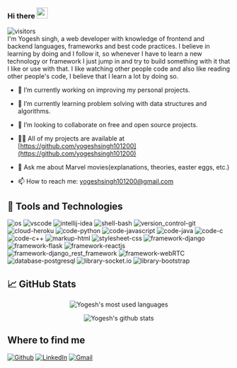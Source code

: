 ### Hi there <img src="https://media.giphy.com/media/hvRJCLFzcasrR4ia7z/giphy.gif" width="25px">
![visitors](https://komarev.com/ghpvc/?username=yogeshsingh101200)
<br/>
I'm Yogesh singh, a web developer with knowledge of frontend and backend languages, frameworks and best code practices. I believe in learning by doing and I follow it, so whenever I have to learn a new technology or framework I just jump in and try to build something with it that I like or use with that. I like watching other people code and also like reading other people's code, I believe that I learn a lot by doing so.

- 🔭 I’m currently working on improving my personal projects.

- 🌱 I’m currently learning problem solving with data structures and algorithms.

- 👯 I’m looking to collaborate on free and open source projects.

- 👨‍💻 All of my projects are available at [https://github.com/yogeshsingh101200](https://github.com/yogeshsingh101200)

- 💬 Ask me about Marvel movies(explanations, theories, easter eggs, etc.)

- 📫 How to reach me: [yogeshsingh101200@gmail.com](mailto:yogeshsingh101200@gmail.com)

## &#128295; Tools and Technologies
<p>
  <img alt="os" src="https://img.shields.io/badge/os-linux-blue?logo=linux&logoColor=white" />
  <img alt="vscode" src="https://img.shields.io/badge/editor-vscode-blue?logo=visual-studio-code&logoColor=white" />
  <img alt="intellij-idea" src="https://img.shields.io/badge/ide-IntelliJ_IDEA-blue?logo=intellij-idea&logoColor=white" />
  <img alt="shell-bash" src="https://img.shields.io/badge/shell-bash-blue?logo=gnu-bash&logoColor=white" />
  <img alt="version_control-git" src="https://img.shields.io/badge/version_control-git-blue?logo=git&logoColor=white" />
  <img alt="cloud-heroku" src="https://img.shields.io/badge/cloud-heroku-blue?logo=heroku&logoColor=white" />
  <img alt="code-python" src="https://img.shields.io/badge/code-python-blue?logo=python&logoColor=white" />
  <img alt="code-javascript" src="https://img.shields.io/badge/code-javascript-blue?logo=javascript&logoColor=white" />
  <img alt="code-java" src="https://img.shields.io/badge/code-java-blue?logo=java&logoColor=white" />
  <img alt="code-c" src="https://img.shields.io/badge/code-c-blue?logo=c&logoColor=white" />
  <img alt="code-c++" src="https://img.shields.io/badge/code-c%2B%2B-blue?logo=c%2B%2B&logoColor=white" />
  <img alt="markup-html" src="https://img.shields.io/badge/markup-html5-blue?logo=html5&logoColor=white" />
  <img alt="stylesheet-css" src="https://img.shields.io/badge/stylesheet-css3-blue?logo=css3&logoColor=white" />
  <img alt="framework-django" src="https://img.shields.io/badge/framework-django-blue?logo=django&logoColor=white" />
  <img alt="framework-flask" src="https://img.shields.io/badge/framework-flask-blue?logo=flask&logoColor=white" />
  <img alt="framework-reactjs" src="https://img.shields.io/badge/framework-reactjs-blue?logo=react&logoColor=white" />
  <img alt="framework-django_rest_framework" src="https://img.shields.io/badge/framework-django_rest_framework-blue?logo=django&logoColor=white" />
  <img alt="framework-webRTC" src="https://img.shields.io/badge/framework-webRTC-blue?logo=webrtc&logoColor=white" />
  <img alt="database-postgresql" src="https://img.shields.io/badge/database-postgresql-blue?logo=postgresql&logoColor=white"/>
  <img alt="library-socket.io" src="https://img.shields.io/badge/library-socket.io-blue?logo=socket.io&logoColor=white" />
  <img alt="library-bootstrap" src="https://img.shields.io/badge/library-bootstrap-blue?logo=bootstrap&logoColor=white" />
</p>

## &#x1f4c8; GitHub Stats
<p align="center">
<img 
     src="https://github-readme-stats.vercel.app/api/top-langs/?username=yogeshsingh101200&hide=html,css&langs_count=6&theme=dark&layout=compact"
     alt="Yogesh's most used languages"
/>
</p>
<p align="center">
<img 
     src="https://github-readme-stats.vercel.app/api?username=yogeshsingh101200&show_icons=true&theme=dark&count_private=true"
     alt="Yogesh's github stats"
/>
</p>

## Where to find me
<p>
  <a href="https://github.com/yogeshsingh101200" target="_blank"><img alt="Github" src="https://img.shields.io/badge/github-2b2b2b?style=for-the-badge&logo=github&logoColor=white" /></a>
  <a href="https://www.linkedin.com/in/yogesh-singh-5a457a16a/" target="_blank"><img alt="LinkedIn" src="https://img.shields.io/badge/linkedin-0a66c2?style=for-the-badge&logo=linkedin&logoColor=white" /></a>
  <a href="mailto:yogeshsingh101200@gmail.com" target="_blank"><img alt="Gmail" src="https://img.shields.io/badge/gmail-ea4335?style=for-the-badge&logo=gmail&logoColor=white" /></a>
</p>
